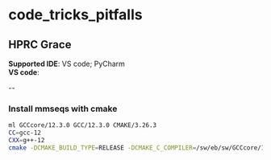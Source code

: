 # code_tricks_pitfalls
## HPRC Grace
**Supported IDE**: VS code; PyCharm \
**VS code**:



--
### Install mmseqs with cmake
```bash
ml GCCcore/12.3.0 GCC/12.3.0 CMAKE/3.26.3
CC=gcc-12
CXX=g++-12
cmake -DCMAKE_BUILD_TYPE=RELEASE -DCMAKE_C_COMPILER=/sw/eb/sw/GCCcore/12.3.0/bin/gcc -DCMAKE_INSTALL_PREFIX=. ..
